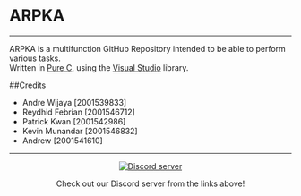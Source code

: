 # ARPKA
---
ARPKA is a multifunction GitHub Repository intended to be able to perform various tasks.
<br>Written in [Pure C](https://en.wikipedia.org/wiki/C_(programming_language)), using the [Visual Studio](https://en.wikipedia.org/wiki/Microsoft_Visual_Studio) library.

##Credits

- Andre Wijaya [2001539833]
- Reydhid Febrian [2001546712]
- Patrick Kwan [2001542986]
- Kevin Munandar [2001546832]
- Andrew [2001541610]

---

<p align="center">
  <a href="https://discord.gg/KmBJ2g2"><img src="https://discordapp.com/api/guilds/171259809549647873/widget.png?style=banner2" alt="Discord server"></a>
</p>
<p align="center">
Check out our Discord server from the links above!
</p>
